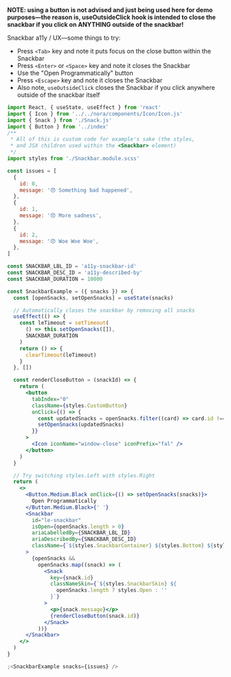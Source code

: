 **NOTE: using a button is not advised and just being used here for demo purposes—the reason is, useOutsideClick hook is intended to close the snackbar if you click on ANYTHING outside of the snackbar!**

Snackbar a11y / UX—some things to try:

- Press `<Tab>` key and note it puts focus on the close button within the Snackbar
- Press `<Enter>` or `<Space>` key and note it closes the Snackbar
- Use the "Open Programmatically" button
- Press `<Escape>` key and note it closes the Snackbar
- Also note, `useOutsideClick` closes the Snackbar if you click anywhere outside of the snackbar itself

```jsx
import React, { useState, useEffect } from 'react'
import { Icon } from '../../nora/components/Icon/Icon.js'
import { Snack } from './Snack.js'
import { Button } from '../index'
/**
 * All of this is custom code for example's sake (the styles,
 * and JSX children used within the <Snackbar> element)
 */
import styles from './Snackbar.module.scss'

const issues = [
  {
    id: 0,
    message: '😞 Something bad happened',
  },
  {
    id: 1,
    message: '😞 More sadness',
  },
  {
    id: 2,
    message: '😞 Woe Woe Woe',
  },
]

const SNACKBAR_LBL_ID = 'a11y-snackbar-id'
const SNACKBAR_DESC_ID = 'a11y-described-by'
const SNACKBAR_DURATION = 10000

const SnackbarExample = ({ snacks }) => {
  const [openSnacks, setOpenSnacks] = useState(snacks)

  // Automatically closes the snackbar by removing all snacks
  useEffect(() => {
    const leTimeout = setTimeout(
      () => this.setOpenSnacks([]),
      SNACKBAR_DURATION
    )
    return () => {
      clearTimeout(leTimeout)
    }
  }, [])

  const renderCloseButton = (snackId) => {
    return (
      <button
        tabIndex="0"
        className={styles.CustomButton}
        onClick={() => {
          const updatedSnacks = openSnacks.filter((card) => card.id !== snackId)
          setOpenSnacks(updatedSnacks)
        }}
      >
        <Icon iconName="window-close" iconPrefix="fal" />
      </button>
    )
  }

  // Try switching styles.Left with styles.Right
  return (
    <>
      <Button.Medium.Black onClick={() => setOpenSnacks(snacks)}>
        Open Programmatically
      </Button.Medium.Black>{' '}
      <Snackbar
        id="le-snackbar"
        isOpen={openSnacks.length > 0}
        ariaLabelledBy={SNACKBAR_LBL_ID}
        ariaDescribedBy={SNACKBAR_DESC_ID}
        className={`${styles.SnackbarContainer} ${styles.Bottom} ${styles.Left}`}
      >
        {openSnacks &&
          openSnacks.map((snack) => (
            <Snack
              key={snack.id}
              classNameSkin={`${styles.SnackbarSkin} ${
                openSnacks.length ? styles.Open : ''
              }`}
            >
              <p>{snack.message}</p>
              {renderCloseButton(snack.id)}
            </Snack>
          ))}
      </Snackbar>
    </>
  )
}

;<SnackbarExample snacks={issues} />
```
